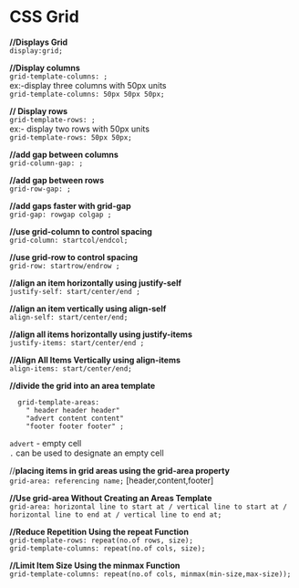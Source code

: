 # CSS Grid

**//Displays Grid**<br/>
```display:grid;``` 

**//Display columns <br/>**
```grid-template-columns: ;``` <br/>
     ex:-display three columns with 50px units<br/>
        ```grid-template-columns: 50px 50px 50px;```
  
**// Display rows**<br/>
```grid-template-rows: ;``` <br/>
     ex:- display two rows with 50px units<br/>
         ```grid-template-rows: 50px 50px;```

**//add gap between columns** <br/>
```grid-column-gap: ;```<br/>

**//add gap between rows**<br/>
```grid-row-gap: ;```<br/>

**//add gaps faster with grid-gap**<br/>
```grid-gap: rowgap colgap ;```<br/>

**//use grid-column to control spacing**<br/>
```grid-column: startcol/endcol;```<br/>

**//use grid-row to control spacing**<br/>
```grid-row: startrow/endrow ;```<br/>

**//align an item horizontally using justify-self**<br/>
```justify-self: start/center/end ;```<br/>

**//align an item vertically using align-self**<br/>
```align-self: start/center/end;```<br/>

**//align all items horizontally using justify-items**<br/>
```justify-items: start/center/end ;```<br/>

**//Align All Items Vertically using align-items**<br/>
```align-items: start/center/end;```<br/>

**//divide the grid into an area template**<br/>
```
  grid-template-areas: 
	" header header header"
	"advert content content"
	"footer footer footer" ;
  ```
```advert``` - empty cell <br/>
```.``` can be used to designate an empty cell<br/>

//**placing items in grid areas using the grid-area property**<br/>
```grid-area: referencing name;``` [header,content,footer]<br/>

**//Use grid-area Without Creating an Areas Template**<br/>
```grid-area: horizontal line to start at / vertical line to start at / horizontal line to end at / vertical line to end at;```

**//Reduce Repetition Using the repeat Function**<br/>
```grid-template-rows: repeat(no.of rows, size);```<br/>
```grid-template-columns: repeat(no.of cols, size);```<br/>

**//Limit Item Size Using the minmax Function**<br/>
```grid-template-columns: repeat(no.of cols, minmax(min-size,max-size));```<br/>
